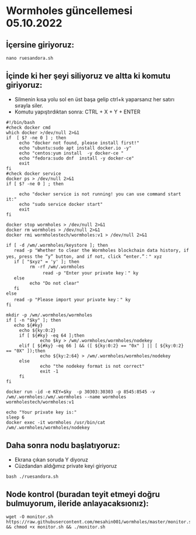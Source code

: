 # Wormholes güncellemesi 05.10.2022

## İçersine giriyoruz:
```
nano ruesandora.sh
```

## İçinde ki her şeyi siliyoruz ve altta ki komutu giriyoruz:

* Silmenin kısa yolu sol en üst başa gelip ctrl+k yaparsanız her satırı sırayla siler.
* Komutu yapıştırdıktan sonra: CTRL +  X + Y + ENTER

```
#!/bin/bash
#check docker cmd
which docker >/dev/null 2>&1
if  [ $? -ne 0 ] ; then
     echo "docker not found, please install first!"
     echo "ubuntu:sudo apt install docker.io -y"
     echo "centos:yum install  -y docker-ce "
     echo "fedora:sudo dnf  install -y docker-ce"
     exit
fi
#check docker service
docker ps > /dev/null 2>&1
if [ $? -ne 0 ] ; then

     echo "docker service is not running! you can use command start it:"
     echo "sudo service docker start"
     exit
fi

docker stop wormholes > /dev/null 2>&1
docker rm wormholes > /dev/null 2>&1
docker rmi wormholestech/wormholes:v1 > /dev/null 2>&1

if [ -d /wm/.wormholes/keystore ]; then
   read -p "Whether to clear the Wormholes blockchain data history, if yes, press the “y” button, and if not, click “enter.”：" xyz
   if [ "$xyz" = 'y' ]; then
         rm -rf /wm/.wormholes
              read -p "Enter your private key：" ky
   else
         echo "Do not clear"
   fi
else
   read -p "Please import your private key：" ky
fi

mkdir -p /wm/.wormholes/wormholes
if [ -n "$ky" ]; then
   echo ${#ky}
     echo ${ky:0:2}
     if [ ${#ky} -eq 64 ];then
             echo $ky > /wm/.wormholes/wormholes/nodekey
     elif [ ${#ky} -eq 66 ] && ([ ${ky:0:2} == "0x" ] || [ ${ky:0:2} == "0X" ]);then
             echo ${ky:2:64} > /wm/.wormholes/wormholes/nodekey
     else
             echo "the nodekey format is not correct"
             exit -1
     fi
fi

docker run -id -e KEY=$ky  -p 30303:30303 -p 8545:8545 -v /wm/.wormholes:/wm/.wormholes --name wormholes wormholestech/wormholes:v1

echo "Your private key is:"
sleep 6
docker exec -it wormholes /usr/bin/cat /wm/.wormholes/wormholes/nodekey

```

## Daha sonra nodu  başlatıyoruz:

* Ekrana çıkan soruda Y diyoruz
* Cüzdandan aldığımız private keyi giriyoruz

```
bash ./ruesandora.sh
```

## Node kontrol (buradan teyit etmeyi doğru bulmuyorum, ileride anlayacaksıonız): 
```
wget -O monitor.sh https://raw.githubusercontent.com/mesahin001/wormholes/master/monitor.sh && chmod +x monitor.sh && ./monitor.sh
```




